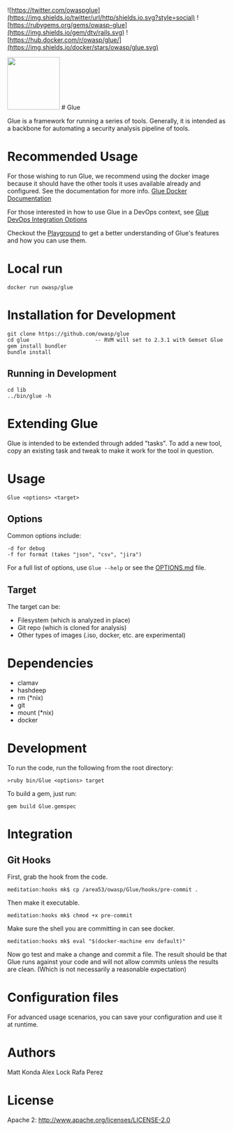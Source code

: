 
![https://twitter.com/owaspglue](https://img.shields.io/twitter/url/http/shields.io.svg?style=social) 
![https://rubygems.org/gems/owasp-glue](https://img.shields.io/gem/dtv/rails.svg) ![https://hub.docker.com/r/owasp/glue/](https://img.shields.io/docker/stars/owasp/glue.svg)


<img src="./glue.png" width="120"/>
# Glue

Glue is a framework for running a series of tools.  Generally, it is intended as a backbone for automating a security analysis pipeline of tools.

# Recommended Usage

For those wishing to run Glue, we recommend using the docker image because
it should have the other tools it uses available already and configured.
See the documentation for more info.  [Glue Docker Documentation](./DOCKER.md)

For those interested in how to use Glue in a DevOps context, see
[Glue DevOps Integration Options](./DEVOPS.md)

Checkout the [Playground](./PLAYGROUND.md) to get a better understanding of Glue's features and how you can use them.

# Local run

`docker run owasp/glue`

# Installation for Development

```
git clone https://github.com/owasp/glue
cd glue                     -- RVM will set to 2.3.1 with Gemset Glue
gem install bundler
bundle install
```

## Running in Development

```
cd lib
../bin/glue -h
```

# Extending Glue

Glue is intended to be extended through added "tasks".  To add a new tool,
copy an existing task and tweak to make it work for the tool in question.

# Usage

`Glue <options> <target>`

## Options

Common options include:
```
-d for debug
-f for format (takes "json", "csv", "jira")
```

For a full list of options, use `Glue --help` or see the [OPTIONS.md](./OPTIONS.md) file.

## Target

The target can be:
* Filesystem (which is analyzed in place)
* Git repo (which is cloned for analysis)
* Other types of images (.iso, docker, etc. are experimental)


# Dependencies

* clamav
* hashdeep
* rm (*nix)
* git
* mount (*nix)
* docker

# Development

To run the code, run the following from the root directory:

`>ruby bin/Glue <options> target`

To build a gem, just run:

`gem build Glue.gemspec`


# Integration

## Git Hooks

First, grab the hook from the code.
```
meditation:hooks mk$ cp /area53/owasp/Glue/hooks/pre-commit .
```

Then make it executable.
```
meditation:hooks mk$ chmod +x pre-commit
```

Make sure the shell you are committing in can see docker.
```
meditation:hooks mk$ eval "$(docker-machine env default)"
```

Now go test and make a change and commit a file.
The result should be that Glue runs against your
code and will not allow commits unless the results
are clean. (Which is not necessarily a reasonable
expectation)


# Configuration files

For advanced usage scenarios, you can save your configuration and use it at runtime.

# Authors

Matt Konda
Alex Lock
Rafa Perez

# License

Apache 2:  http://www.apache.org/licenses/LICENSE-2.0
